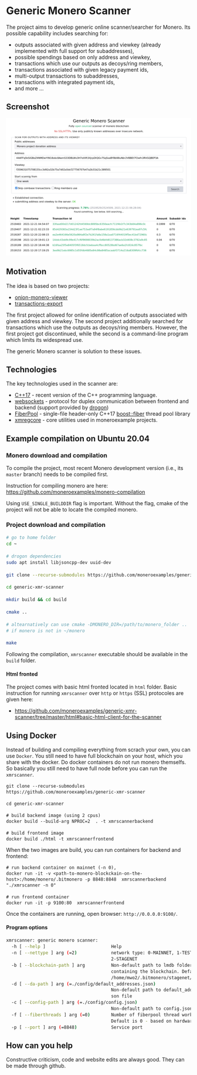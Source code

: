 # Generic Monero Scanner

The project aims to develop generic online scanner/searcher for Monero. Its possible capability includes searching for:

 - outputs associated with given address and viewkey (already implemented with full support for subaddresses),
 - possible spendings based on only address and viewkey,
 - transactions which use our outputs as decoys/ring members,
 - transactions associated with given legacy payment ids,
 - multi-output transactions to subaddresses,
 - transactions with integrated payment ids,
 - and more ...

## Screenshot

![Generic Monero Scanner](/img/screenshot.png)

## Motivation

The idea is based on two projects:

 - [onion-monero-viewer](https://github.com/moneroexamples/onion-monero-viewer)
 - [transactions-export](https://github.com/moneroexamples/transactions-export)

The first project allowed for online identification of outputs associated with 
given address and viewkey. The second project additionally
searched for transactions which use the outputs as decoys/ring members. 
However, the first project got discontinued, while the second is a
command-line program which limits its widespread use. 

The generic Monero scanner is solution to these issues.

## Technologies

The key technologies used in the scanner are:

- [C++17](https://en.wikipedia.org/wiki/C%2B%2B17) - recent version of the C++ programming language.
- [websockets](https://en.wikipedia.org/wiki/WebSocket) -  protocol for duplex communication between frontend and backend (support provided by [drogon](https://github.com/an-tao/drogon))
- [FiberPool](https://github.com/moneroexamples/fiberpool) - single-file header-only C++17 [boost::fiber](https://github.com/boostorg/fiber) thread pool library
- [xmregcore](https://github.com/moneroexamples/xmregcore) - core utilities used in moneroexample projects.

## Example compilation on Ubuntu 20.04

### Monero download and compilation

To compile the project, most recent Monero development version (i.e., its `master` branch)
needs to be compiled first. 

Instruction for compiling monero are here: https://github.com/moneroexamples/monero-compilation

Using `USE_SINGLE_BUILDDIR` flag is important. Without the flag, cmake of the project
will not be able to locate the compiled monero.

### Project download and compilation

```bash
# go to home folder
cd ~

# drogon dependencies
sudo apt install libjsoncpp-dev uuid-dev

git clone --recurse-submodules https://github.com/moneroexamples/generic-xmr-scanner

cd generic-xmr-scanner

mkdir build && cd build

cmake ..

# altearnatively can use cmake -DMONERO_DIR=/path/to/monero_folder ..
# if monero is not in ~/monero

make
```

Following the compilation, `xmrscanner` executable should be available in the `build` folder.

#### Html fronted

The project comes with basic html fronted located in `html` folder. Basic instruction for running `xmrscanner` over `http` or `https` (SSL) protocoles are given here:

- https://github.com/moneroexamples/generic-xmr-scanner/tree/master/html#basic-html-client-for-the-scanner

## Using Docker

Instead of building and compiling everything from scrach your own, you can use `Docker`. You still need to have full blockchain on your host, which you share with the docker. Do docker containers do not run monero themselfs. So basically you still need to have full node before you can run the `xmrscanner`.

```
git clone --recurse-submodules https://github.com/moneroexamples/generic-xmr-scanner

cd generic-xmr-scanner

# build backend image (using 2 cpus)
docker build --build-arg NPROC=2  . -t xmrscannerbackend

# build frontend image
docker build ./html -t xmrscannerfrontend
```

When the two images are build, you can run containers for backend and frontend:

```
# run backend container on mainnet (-n 0),
docker run -it -v <path-to-monero-blockckain-on-the-host>:/home/monero/.bitmonero -p 8848:8848  xmrscannerbackend "./xmrscanner -n 0"

# run frontend container
docker run -it -p 9100:80  xmrscannerfrontend
```

Once the containers are running, open browser: `http://0.0.0.0:9100/`.


#### Program options

```bash
xmrscanner: generic monero scanner:
  -h [ --help ]                         Help
  -n [ --nettype ] arg (=2)             network type: 0-MAINNET, 1-TESTNET, 
                                        2-STAGENET
  -b [ --blockchain-path ] arg          Non-default path to lmdb folder 
                                        containing the blockchain. Default is 
                                        /home/mwo2/.bitmonero/stagenet/lmdb
  -d [ --da-path ] arg (=./config/default_addresses.json)
                                        Non-default path to default_addresses.j
                                        son file
  -c [ --config-path ] arg (=./config/config.json)
                                        Non-default path to config.json file
  -f [ --fiberthreads ] arg (=0)        Number of fiberpool thread workers. 
                                        Default is 0 - based on hardware
  -p [ --port ] arg (=8848)             Service port
```

## How can you help

Constructive criticism, code and website edits are always good. They can be made through github.
